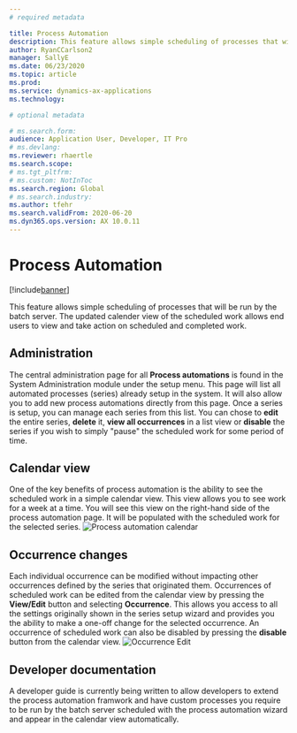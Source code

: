 ```yaml
---
# required metadata

title: Process Automation
description: This feature allows simple scheduling of processes that will be run by the batch server. The updated calender view of the scheduled work allows end users to view and take action on scheduled and completed work.
author: RyanCCarlson2
manager: SallyE
ms.date: 06/23/2020
ms.topic: article
ms.prod:
ms.service: dynamics-ax-applications
ms.technology: 

# optional metadata

# ms.search.form:
audience: Application User, Developer, IT Pro
# ms.devlang: 
ms.reviewer: rhaertle
ms.search.scope:
# ms.tgt_pltfrm: 
# ms.custom: NotInToc
ms.search.region: Global
# ms.search.industry:
ms.author: tfehr
ms.search.validFrom: 2020-06-20
ms.dyn365.ops.version: AX 10.0.11
---
```


# Process Automation

[!include[banner](../includes/banner.md)]

This feature allows simple scheduling of processes that will be run by the batch server. The updated calender view of the scheduled work allows end users to view and take action on scheduled and completed work.

## Administration

The central administration page for all **Process automations** is found in the System Administration module under the setup menu. This page will list all automated processes (series) already setup in the system.  It will also allow you to add new process automations directly from this page.  Once a series is setup, you can manage each series from this list. You can chose to **edit** the entire series, **delete** it, **view all occurrences** in a list view or **disable** the series if you wish to simply "pause" the scheduled work for some period of time. 

## Calendar view 
One of the key benefits of process automation is the ability to see the scheduled work in a simple calendar view.  This view allows you to see work for a week at a time. You will see this view on the right-hand side of the process automation page. It will be populated with the scheduled work for the selected series. 
![Process automation calendar](../images/CalendarView.png)

## Occurrence changes
Each individual occurrence can be modified without impacting other occurrences defined by the series that originated them. Occurrences of scheduled work can be edited from the calendar view by pressing the **View/Edit** button and selecting **Occurrence**.  This allows you access to all the settings originally shown in the series setup wizard and provides you the ability to make a one-off change for the selected occurrence.  An occurrence of scheduled work can also be disabled by pressing the **disable** button from the calendar view. 
![Occurrence Edit](../images/OccurrenceEdit.png)

## Developer documentation 
A developer guide is currently being written to allow developers to extend the process automation framwork and have custom processes you require to be run by the batch server scheduled with the process automation wizard and appear in the calendar view automatically. 
